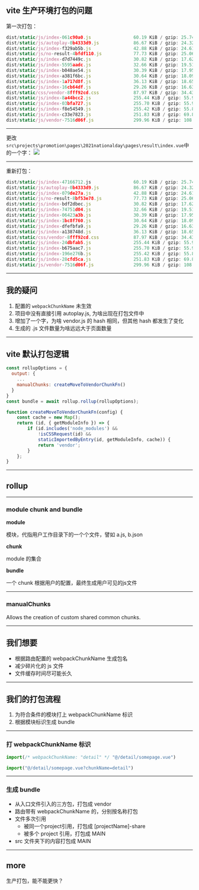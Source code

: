 ## vite 生产环境打包的问题
第一次打包：
````js
dist/static/js/index-061c90a0.js                60.19 KiB / gzip: 25.74 KiB
dist/static/js/autoplay-0b4333d9.js             86.67 KiB / gzip: 24.32 KiB
dist/static/js/index-f329ab5b.js                42.88 KiB / gzip: 24.61 KiB
dist/static/js/no-result-4bfdf110.js            77.73 KiB / gzip: 25.06 KiB
dist/static/js/index-d7d7449c.js                30.82 KiB / gzip: 17.62 KiB
dist/static/js/index-5595aadc.js                32.66 KiB / gzip: 19.51 KiB
dist/static/js/index-b048ae54.js                30.39 KiB / gzip: 17.95 KiB
dist/static/js/index-a381f6bc.js                30.64 KiB / gzip: 18.09 KiB
dist/static/js/index-1a717d8f.js                36.13 KiB / gzip: 18.65 KiB
dist/static/js/index-16cb64df.js                29.26 KiB / gzip: 16.63 KiB
dist/static/css/vendor-8fff92cd.css             87.97 KiB / gzip: 34.43 KiB
dist/static/js/index-8a44bcc2.js                255.44 KiB / gzip: 55.96 KiB
dist/static/js/index-03bfa727.js                255.70 KiB / gzip: 55.93 KiB
dist/static/js/index-f8e54549.js                255.42 KiB / gzip: 55.86 KiB
dist/static/js/index-c33e7823.js                251.83 KiB / gzip: 69.88 KiB
dist/static/js/vendor-7516d06f.js               299.96 KiB / gzip: 108.29 KiB
````
---

更改`src\projects\promotion\pages\2021nationalday\pages\result\index.vue`中的一个字：
![](https://img2022.cnblogs.com/blog/1085489/202202/1085489-20220221154536874-1291287332.png)

---

重新打包：
````js
dist/static/js/index-47166712.js                60.19 KiB / gzip: 25.74 KiB
dist/static/js/autoplay-0b4333d9.js             86.67 KiB / gzip: 24.32 KiB
dist/static/js/index-079de27a.js                42.88 KiB / gzip: 24.61 KiB
dist/static/js/no-result-8bf53e78.js            77.73 KiB / gzip: 25.06 KiB
dist/static/js/index-bdf2dbec.js                30.82 KiB / gzip: 17.62 KiB
dist/static/js/index-74751d04.js                32.66 KiB / gzip: 19.51 KiB
dist/static/js/index-06423a3b.js                30.39 KiB / gzip: 17.95 KiB
dist/static/js/index-1bc8f760.js                30.64 KiB / gzip: 18.09 KiB
dist/static/js/index-dfefbfa9.js                29.26 KiB / gzip: 16.63 KiB
dist/static/js/index-a138748d.js                36.13 KiB / gzip: 18.65 KiB
dist/static/css/vendor-8fff92cd.css             87.97 KiB / gzip: 34.43 KiB
dist/static/js/index-24dbfab5.js                255.44 KiB / gzip: 55.96 KiB
dist/static/js/index-b675aac7.js                255.70 KiB / gzip: 55.93 KiB
dist/static/js/index-196e276b.js                255.42 KiB / gzip: 55.86 KiB
dist/static/js/index-28cfd5ca.js                251.83 KiB / gzip: 69.88 KiB
dist/static/js/vendor-7516d06f.js               299.96 KiB / gzip: 108.29 KiB
````

---

## 我的疑问

1. 配置的 `webpackChunkName` 未生效
2. 项目中没有直接引用 autoplay.js, 为啥出现在打包文件中
3. 增加了一个字，为啥 vendor.js 的 hash 相同，但其他 hash 都发生了变化
4. 生成的 .js 文件数量为啥远远大于页面数量

---

## vite 默认打包逻辑
````js
const rollupOptions = {
  output: {
    ...
    manualChunks: createMoveToVendorChunkFn()
  }
}
const bundle = await rollup.rollup(rollupOptions);

function createMoveToVendorChunkFn(config) {
    const cache = new Map();
    return (id, { getModuleInfo }) => {
        if (id.includes('node_modules') &&
            !isCSSRequest(id) &&
            staticImportedByEntry(id, getModuleInfo, cache)) {
            return 'vendor';
        }
    };
}
````

---
## rollup

---
### module chunk and bundle

**module**

模块，代指用户工作目录下的一个个文件，譬如 a.js, b.json

**chunk**

module 的集合

**bundle**

一个 chunk 根据用户的配置，最终生成用户可见的js文件

---
### manualChunks
Allows the creation of custom shared common chunks.

---
## 我们想要

* 根据路由配置的 webpackChunkName 生成包名
* 减少碎片化的 js 文件
* 文件缓存时间尽可能长久

---

## 我们的打包流程

1. 为符合条件的模块打上 webpackChunkName 标识
2. 根据模块标识生成 bundle

---

### 打 webpackChunkName 标识

````js
import(/* webpackChunkName: "detail" */ "@/detail/somepage.vue")
````

````js
import("@/detail/somepage.vue?chunkName=detail")
````
---

### 生成 bundle

* 从入口文件引入的三方包，打包成 vendor
* 路由带有 webpackChunkName 的，分别按名称打包
* 文件多次引用
  * 被同一个project引用，打包成 [projectName]-share
  * 被多个 project 引用，打包成 MAIN
* src 文件夹下的内容打包成 MAIN

---

## more
生产打包，能不能更快？


